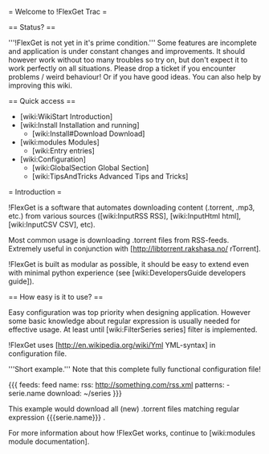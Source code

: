 = Welcome to !FlexGet Trac =

== Status? ==

'''!FlexGet is not yet in it's prime condition.''' Some features are incomplete and application is under constant changes and improvements. It should however work without too many troubles so try on, but don't expect it to work perfectly on all situations. Please drop a ticket if you encounter problems / weird behaviour! Or if you have good ideas. You can also help by improving this wiki.

== Quick access ==

 * [wiki:WikiStart Introduction]
 * [wiki:Install Installation and running]
   * [wiki:Install#Download Download]
 * [wiki:modules Modules]
   * [wiki:Entry entries]
 * [wiki:Configuration]
   * [wiki:GlobalSection Global Section]
   * [wiki:TipsAndTricks Advanced Tips and Tricks]

= Introduction =

!FlexGet is a software that automates downloading content (.torrent, .mp3, etc.) from various 
sources ([wiki:InputRSS RSS], [wiki:InputHtml html], [wiki:InputCSV CSV], etc). 

Most common usage is downloading .torrent files from RSS-feeds. Extremely useful in conjunction with [http://libtorrent.rakshasa.no/ rTorrent].

!FlexGet is built as modular as possible, it should be easy to extend even with minimal python experience (see [wiki:DevelopersGuide developers guide]).

== How easy is it to use? ==

Easy configuration was top priority when designing application. However some basic knowledge 
about regular expression is usually needed for effective usage. At least until [wiki:FilterSeries series] filter is implemented.

!FlexGet uses [http://en.wikipedia.org/wiki/Yml YML-syntax] in configuration file.

'''Short example.''' Note that this complete fully functional configuration file!

{{{
feeds:
  feed name:
    rss: http://something.com/rss.xml
    patterns:
      - serie.name
    download: ~/series
}}}

This example would download all (new) .torrent files matching regular expression {{{serie.name}}} .

For more information about how !FlexGet works, continue to [wiki:modules module documentation].
